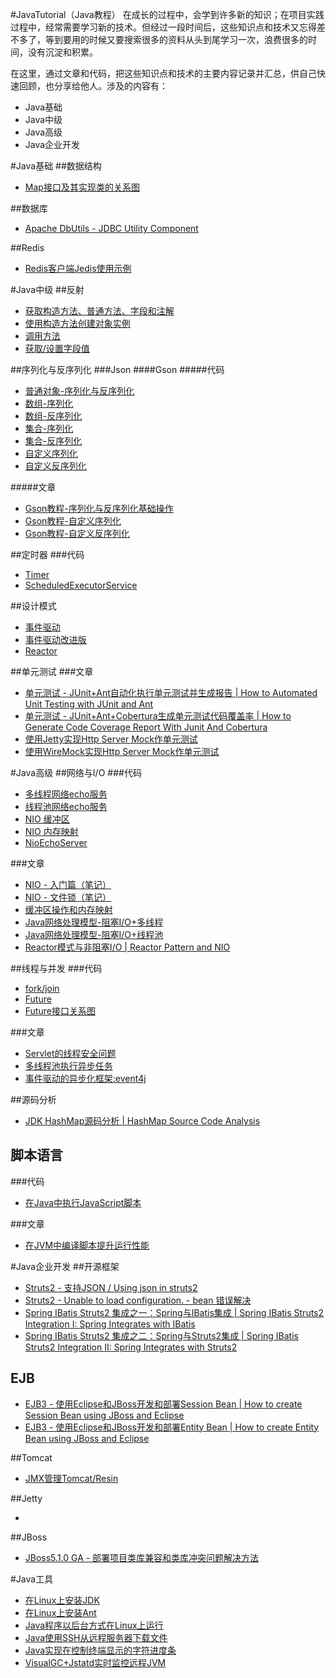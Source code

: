 #JavaTutorial（Java教程）
在成长的过程中，会学到许多新的知识；在项目实践过程中，经常需要学习新的技术。但经过一段时间后，这些知识点和技术又忘得差不多了，等到要用的时候又要搜索很多的资料从头到尾学习一次，浪费很多的时间，没有沉淀和积累。

在这里，通过文章和代码，把这些知识点和技术的主要内容记录并汇总，供自己快速回顾，也分享给他人。涉及的内容有：
* Java基础
* Java中级
* Java高级
* Java企业开发

#Java基础
##数据结构
* [Map接口及其实现类的关系图](src/cn/aofeng/demo/java/util/map/Map接口及其实现类.ucls)

##数据库
* [Apache DbUtils - JDBC Utility Component](src/cn/aofeng/demo/dbutils)

##Redis
* [Redis客户端Jedis使用示例](src/cn/aofeng/demo/redis/JedisDemo.java)


#Java中级
##反射
* [获取构造方法、普通方法、字段和注解](src/cn/aofeng/demo/java/lang/reflect/ClassAnalyze.java)
* [使用构造方法创建对象实例](src/cn/aofeng/demo/java/lang/reflect/CreateInstance.java)
* [调用方法](src/cn/aofeng/demo/java/lang/reflect/InvokeMethod.java)
* [获取/设置字段值](src/cn/aofeng/demo/java/lang/reflect/InvokeField.java)

##序列化与反序列化
###Json
####Gson
#####代码
* [普通对象-序列化与反序列化](src/cn/aofeng/demo/json/gson/SimpleObjectSerialize.java)
* [数组-序列化](src/cn/aofeng/demo/json/gson/ArraySerialize.java)
* [数组-反序列化](src/cn/aofeng/demo/json/gson/ArrayDeserialize.java)
* [集合-序列化](src/cn/aofeng/demo/json/gson/CollectionsSerialize.java)
* [集合-反序列化](src/cn/aofeng/demo/json/gson/CollectionDeserialize.java)
* [自定义序列化](src/cn/aofeng/demo/json/gson/CustomSerialize.java)
* [自定义反序列化](src/cn/aofeng/demo/json/gson/CustomDeserialize.java)

#####文章
* [Gson教程-序列化与反序列化基础操作](http://aofengblog.blog.163.com/blog/static/6317021201571275718825/)
* [Gson教程-自定义序列化](http://aofengblog.blog.163.com/blog/static/631702120157148122062/)
* [Gson教程-自定义反序列化](http://aofengblog.blog.163.com/blog/static/631702120157178202587/)

##定时器
###代码
* [Timer](src/cn/aofeng/demo/java/util/timer/TimerDemo.java)
* [ScheduledExecutorService](src/cn/aofeng/demo/java/util/concurret/ScheduledExecutorServiceDemo.java)

##设计模式
* [事件驱动](src/cn/aofeng/demo/eventdriver_normal)
* [事件驱动改进版](src/cn/aofeng/demo/eventdriver_improve)
* [Reactor](src/cn/aofeng/demo/reactor)

##单元测试
###文章
* [单元测试 - JUnit+Ant自动化执行单元测试并生成报告 | How to Automated Unit Testing with JUnit and Ant](http://aofengblog.blog.163.com/blog/static/6317021201312734058296/)
* [单元测试 - JUnit+Ant+Cobertura生成单元测试代码覆盖率 | How to Generate Code Coverage Report With Junit And Cobertura](http://aofengblog.blog.163.com/blog/static/6317021201312763630878/)
* [使用Jetty实现Http Server Mock作单元测试](src/cn/aofeng/demo/jetty)
* [使用WireMock实现Http Server Mock作单元测试](src/cn/aofeng/demo/wiremock)


#Java高级
##网络与I/O
###代码
* [多线程网络echo服务](src/cn/aofeng/demo/io/MultiThreadEchoServer.java)
* [线程池网络echo服务](src/cn/aofeng/demo/io/ThreadPoolEchoServer.java)
* [NIO 缓冲区](src/cn/aofeng/demo/nio/BufferIO.java)
* [NIO 内存映射](src/cn/aofeng/demo/nio/MemoryMapper.java)
* [NioEchoServer](src/cn/aofeng/demo/nio/NioEchoServer.java)

###文章
* [NIO - 入门篇（笔记）](http://aofengblog.blog.163.com/blog/static/6317021200892145321884/)
* [NIO - 文件锁（笔记）](http://aofengblog.blog.163.com/blog/static/631702120089276182626/)
* [缓冲区操作和内存映射](http://aofengblog.blog.163.com/blog/static/6317021201382925314705/)
* [Java网络处理模型-阻塞I/O+多线程](http://aofengblog.blog.163.com/blog/static/6317021201392153148393/)
* [Java网络处理模型-阻塞I/O+线程池](http://aofengblog.blog.163.com/blog/static/63170212013921758425/)
* [Reactor模式与非阻塞I/O | Reactor Pattern and NIO](http://aofengblog.blog.163.com/blog/static/6317021201310293953286/)

##线程与并发
###代码
* [fork/join](src/cn/aofeng/demo/java/util/forkjoin/HelloForkJoin.java)
* [Future](src/cn/aofeng/demo/java/util/future/HelloFuture.java)
* [Future接口关系图](src/cn/aofeng/demo/java/util/future/Future.ucls)

###文章
* [Servlet的线程安全问题](http://aofengblog.blog.163.com/blog/static/631702120081016102531434/)
* [多线程池执行异步任务](http://aofengblog.blog.163.com/blog/static/6317021201423193434810/)
* [事件驱动的异步化框架:event4j](http://aofengblog.blog.163.com/blog/static/63170212014102463624267/)

##源码分析
* [JDK HashMap源码分析 | HashMap Source Code Analysis](http://aofengblog.blog.163.com/blog/static/631702120147148919858/)

## 脚本语言
###代码
* [在Java中执行JavaScript脚本](src/cn/aofeng/demo/script/ScriptRunPerformence.java)

###文章
* [在JVM中编译脚本提升运行性能](http://aofengblog.blog.163.com/blog/static/6317021201311143045607/)


#Java企业开发
##开源框架
* [Struts2 - 支持JSON / Using json in struts2](http://aofengblog.blog.163.com/blog/static/6317021201072311443715/)
* [Struts2 - Unable to load configuration. - bean 错误解决](http://aofengblog.blog.163.com/blog/static/631702120103184042768/)
* [Spring IBatis Struts2 集成之一：Spring与IBatis集成 | Spring IBatis Struts2 Integration I: Spring Integrates with IBatis](http://aofengblog.blog.163.com/blog/static/6317021201121911105510/)
* [Spring IBatis Struts2 集成之二：Spring与Struts2集成 | Spring IBatis Struts2 Integration II: Spring Integrates with Struts2](http://aofengblog.blog.163.com/blog/static/6317021201122172525296/)

## EJB
* [EJB3 - 使用Eclipse和JBoss开发和部署Session Bean | How to create Session Bean using JBoss and Eclipse](http://aofengblog.blog.163.com/blog/static/6317021201121310318552/)
* [EJB3 - 使用Eclipse和JBoss开发和部署Entity Bean | How to create Entity Bean using JBoss and Eclipse](http://aofengblog.blog.163.com/blog/static/631702120112147279187/)

##Tomcat
* [JMX管理Tomcat/Resin](http://aofengblog.blog.163.com/blog/static/6317021200871711013857/)

##Jetty
* []()

##JBoss
* [JBoss5.1.0 GA - 部署项目类库兼容和类库冲突问题解决方法](http://aofengblog.blog.163.com/blog/static/631702120113674626533/)


#Java工具
* [在Linux上安装JDK](http://aofengblog.blog.163.com/blog/static/6317021200810172817818/)
* [在Linux上安装Ant](http://aofengblog.blog.163.com/blog/static/631702120081017113327582/)
* [Java程序以后台方式在Linux上运行](http://aofengblog.blog.163.com/blog/static/631702120081014104934762/)
* [Java使用SSH从远程服务器下载文件](http://aofengblog.blog.163.com/blog/static/6317021201362975846986/)
* [Java实现在控制终端显示的字符进度条](http://aofengblog.blog.163.com/blog/static/6317021201362723025426/)
* [VisualGC+Jstatd实时监控远程JVM](http://aofengblog.blog.163.com/blog/static/63170212013529818373/)

